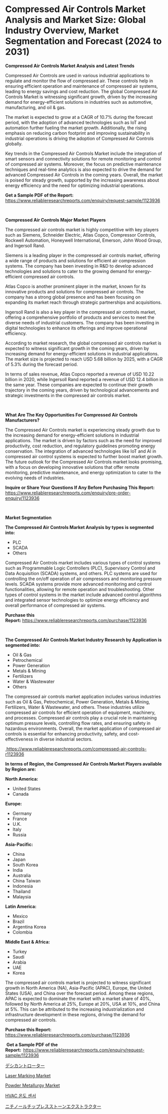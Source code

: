 <p><h1>Compressed Air Controls Market Analysis and Market Size: Global Industry Overview, Market Segmentation and Forecast (2024 to 2031)</h1></p><p><strong>Compressed Air Controls Market Analysis and Latest Trends</strong></p>
<p><p>Compressed Air Controls are used in various industrial applications to regulate and monitor the flow of compressed air. These controls help in ensuring efficient operation and maintenance of compressed air systems, leading to energy savings and cost reduction. The global Compressed Air Controls Market is witnessing significant growth, driven by the increasing demand for energy-efficient solutions in industries such as automotive, manufacturing, and oil & gas. </p><p>The market is expected to grow at a CAGR of 10.7% during the forecast period, with the adoption of advanced technologies such as IoT and automation further fueling the market growth. Additionally, the rising emphasis on reducing carbon footprint and improving sustainability in industrial operations is driving the adoption of Compressed Air Controls globally.</p><p>Key trends in the Compressed Air Controls Market include the integration of smart sensors and connectivity solutions for remote monitoring and control of compressed air systems. Moreover, the focus on predictive maintenance techniques and real-time analytics is also expected to drive the demand for advanced Compressed Air Controls in the coming years. Overall, the market is poised for steady growth, supported by the increasing awareness about energy efficiency and the need for optimizing industrial operations.</p></p>
<p><strong>Get a Sample PDF of the Report:&nbsp;</strong> <a href="https://www.reliableresearchreports.com/enquiry/request-sample/1123936">https://www.reliableresearchreports.com/enquiry/request-sample/1123936</a></p>
<p>&nbsp;</p>
<p><strong>Compressed Air Controls Major Market Players</strong></p>
<p><p>The compressed air controls market is highly competitive with key players such as Siemens, Schneider Electric, Atlas Copco, Compressor Controls, Rockwell Automation, Honeywell International, Emerson, John Wood Group, and Ingersoll Rand. </p><p>Siemens is a leading player in the compressed air controls market, offering a wide range of products and solutions for efficient air compression systems. The company has been investing in R&D to develop advanced technologies and solutions to cater to the growing demand for energy-efficient compressed air controls.</p><p>Atlas Copco is another prominent player in the market, known for its innovative products and solutions for compressed air controls. The company has a strong global presence and has been focusing on expanding its market reach through strategic partnerships and acquisitions.</p><p>Ingersoll Rand is also a key player in the compressed air controls market, offering a comprehensive portfolio of products and services to meet the diverse needs of industrial customers. The company has been investing in digital technologies to enhance its offerings and improve operational efficiency.</p><p>According to market research, the global compressed air controls market is expected to witness significant growth in the coming years, driven by increasing demand for energy-efficient solutions in industrial applications. The market size is projected to reach USD 5.68 billion by 2025, with a CAGR of 5.3% during the forecast period.</p><p>In terms of sales revenue, Atlas Copco reported a revenue of USD 10.22 billion in 2020, while Ingersoll Rand reported a revenue of USD 12.4 billion in the same year. These companies are expected to continue their growth trajectory in the coming years, driven by technological advancements and strategic investments in the compressed air controls market.</p></p>
<p>&nbsp;</p>
<p><strong>What Are The Key Opportunities For Compressed Air Controls Manufacturers?</strong></p>
<p><p>The Compressed Air Controls market is experiencing steady growth due to the increasing demand for energy-efficient solutions in industrial applications. The market is driven by factors such as the need for improved productivity, cost reduction, and regulatory guidelines promoting energy conservation. The integration of advanced technologies like IoT and AI in compressed air control systems is expected to further boost market growth. The future outlook for the Compressed Air Controls market looks promising, with a focus on developing innovative solutions that offer remote monitoring, predictive maintenance, and energy optimization to cater to the evolving needs of industries.</p></p>
<p><strong>Inquire or Share Your Questions If Any Before Purchasing This Report:</strong> <a href="https://www.reliableresearchreports.com/enquiry/pre-order-enquiry/1123936">https://www.reliableresearchreports.com/enquiry/pre-order-enquiry/1123936</a></p>
<p>&nbsp;</p>
<p><strong>Market Segmentation</strong></p>
<p><strong>The Compressed Air Controls Market Analysis by types is segmented into:</strong></p>
<p><ul><li>PLC</li><li>SCADA</li><li>Others</li></ul></p>
<p><p>Compressed Air Controls market includes various types of control systems such as Programmable Logic Controllers (PLC), Supervisory Control and Data Acquisition (SCADA) systems, and others. PLC systems are used for controlling the on/off operation of air compressors and monitoring pressure levels. SCADA systems provide more advanced monitoring and control functionalities, allowing for remote operation and troubleshooting. Other types of control systems in the market include advanced control algorithms and integrated sensor technologies to optimize energy efficiency and overall performance of compressed air systems.</p></p>
<p><strong>Purchase this Report:&nbsp;</strong><a href="https://www.reliableresearchreports.com/purchase/1123936">https://www.reliableresearchreports.com/purchase/1123936</a></p>
<p>&nbsp;</p>
<p><strong>The Compressed Air Controls Market Industry Research by Application is segmented into:</strong></p>
<p><ul><li>Oil & Gas</li><li>Petrochemical</li><li>Power Generation</li><li>Metals & Mining</li><li>Fertilizers</li><li>Water & Wastewater</li><li>Others</li></ul></p>
<p><p>The compressed air controls market application includes various industries such as Oil & Gas, Petrochemical, Power Generation, Metals & Mining, Fertilizers, Water & Wastewater, and others. These industries utilize compressed air controls for efficient operation of equipment, machinery, and processes. Compressed air controls play a crucial role in maintaining optimum pressure levels, controlling flow rates, and ensuring safety in hazardous environments. Overall, the market application of compressed air controls is essential for enhancing productivity, safety, and cost-effectiveness in diverse industrial sectors.</p></p>
<p><a href="https://www.reliableresearchreports.com/compressed-air-controls-r1123936">&nbsp;https://www.reliableresearchreports.com/compressed-air-controls-r1123936</a></p>
<p><strong>In terms of Region, the Compressed Air Controls Market Players available by Region are:</strong></p>
<p>
    <p> <strong> North America: </strong>
        <ul>
            <li>United States</li>
            <li>Canada</li>
        </ul>
        </p> 
    <p> <strong> Europe: </strong>
        <ul>
            <li>Germany</li>
            <li>France</li>
            <li>U.K.</li>
            <li>Italy</li>
            <li>Russia</li>
        </ul>
        </p> 
    <p> <strong> Asia-Pacific: </strong>
        <ul>
            <li>China</li>
            <li>Japan</li>
            <li>South Korea</li>
            <li>India</li>
            <li>Australia</li>
            <li>China Taiwan</li>
            <li>Indonesia</li>
            <li>Thailand</li>
            <li>Malaysia</li>
        </ul>
        </p> 
    <p> <strong> Latin America: </strong>
        <ul>
            <li>Mexico</li>
            <li>Brazil</li>
            <li>Argentina Korea</li>
            <li>Colombia</li>
        </ul>
        </p> 
    <p> <strong> Middle East & Africa: </strong>
        <ul>
            <li>Turkey</li>
            <li>Saudi</li>
            <li>Arabia</li>
            <li>UAE</li>
            <li>Korea</li>
        </ul>
    </p>
    </p>
<p><p>The compressed air controls market is projected to witness significant growth in North America (NA), Asia-Pacific (APAC), Europe, the United States (USA), and China over the forecast period. Among these regions, APAC is expected to dominate the market with a market share of 40%, followed by North America at 25%, Europe at 20%, USA at 10%, and China at 5%. This can be attributed to the increasing industrialization and infrastructure development in these regions, driving the demand for compressed air controls.</p></p>
<p><strong>Purchase this Report: </strong><a href="https://www.reliableresearchreports.com/purchase/1123936">https://www.reliableresearchreports.com/purchase/1123936</a></p>
<p>&nbsp;<strong>Get a Sample PDF of the Report:&nbsp;&nbsp;</strong><a href="https://www.reliableresearchreports.com/enquiry/request-sample/1123936">https://www.reliableresearchreports.com/enquiry/request-sample/1123936</a></p>
<p><strong></strong></p>
<p><p><a href="https://medium.com/@amberchain86/%E4%B9%BE%E7%87%A5%E5%89%A4%E3%83%AD%E3%83%BC%E3%82%BF%E3%83%BC%E3%83%9E%E3%83%BC%E3%82%B1%E3%83%83%E3%83%88%E3%83%AC%E3%83%9D%E3%83%BC%E3%83%88%E3%81%AF-%E3%81%93%E3%81%AE%E5%B8%82%E5%A0%B4%E3%81%AE%E6%9C%80%E6%96%B0%E3%81%AE%E3%83%88%E3%83%AC%E3%83%B3%E3%83%89%E3%82%84%E6%88%90%E9%95%B7%E6%A9%9F%E4%BC%9A%E3%82%92%E6%98%8E%E3%82%89%E3%81%8B%E3%81%AB%E3%81%97%E3%81%BE%E3%81%99-03e805d3364f">デシカントローター</a></p><p><a href="https://www.linkedin.com/pulse/laser-marking-market-insight-trends-growth-forecasted-from-2024-ngobe?trackingId=6j3rccTMLamv2PupHlWK7w%3D%3D">Laser Marking Market</a></p><p><a href="https://issuu.com/reportprime-2/docs/powder-metallurgy-market-size-2030.pptx">Powder Metallurgy Market</a></p><p><a href="https://github.com/hxzi07639916/Market-Research-Report-List-1/blob/main/960171527392.md">HVAC 온도 센서</a></p><p><a href="https://medium.com/@roxanenader1/nitinol%E3%83%81%E3%83%83%E3%83%97%E3%83%AC%E3%82%B9%E3%82%B9%E3%83%88%E3%83%BC%E3%83%B3%E6%8A%BD%E5%87%BA%E5%99%A8%E3%81%AE%E5%B8%82%E5%A0%B4%E5%88%86%E6%9E%90%E3%81%A82024%E5%B9%B4%E3%81%8B%E3%82%892031%E5%B9%B4%E3%81%BE%E3%81%A7%E3%81%AE%E4%BA%88%E6%B8%AC%E3%82%B5%E3%82%A4%E3%82%BA-5f5e23229cc5">ニチノールチップレスストーンエクストラクター</a></p></p>